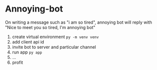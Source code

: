 # Annoying-bot

On writing a message such as "i am so tired", annoying bot will reply with "Nice to meet you so tired, I'm annoying bot"

1. create virtual environment `py -m venv venv`
2. add client api id
3. invite bot to server and particular channel
4. run app `py app`
5. ...
6. profit
